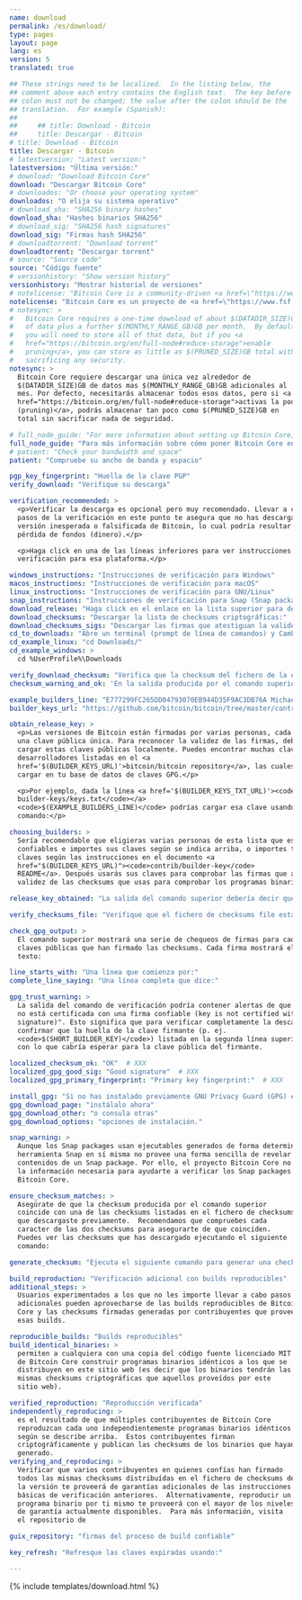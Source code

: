 ```yaml
---
name: download
permalink: /es/download/
type: pages
layout: page
lang: es
version: 5
translated: true

## These strings need to be localized.  In the listing below, the
## comment above each entry contains the English text.  The key before the
## colon must not be changed; the value after the colon should be the
## translation.  For example (Spanish):
##
##     ## title: Download - Bitcoin
##     title: Descargar - Bitcoin
# title: Download - Bitcoin
title: Descargar - Bitcoin
# latestversion: "Latest version:"
latestversion: "Última versión:"
# download: "Download Bitcoin Core"
download: "Descargar Bitcoin Core"
# downloados: "Or choose your operating system"
downloados: "O elija su sistema operativo"
# download_sha: "SHA256 binary hashes"
download_sha: "Hashes binarios SHA256"
# download_sig: "SHA256 hash signatures"
download_sig: "Firmas hash SHA256"
# downloadtorrent: "Download torrent"
downloadtorrent: "Descargar torrent"
# source: "Source code"
source: "Código fuente"
# versionhistory: "Show version history"
versionhistory: "Mostrar historial de versiones"
# notelicense: "Bitcoin Core is a community-driven <a href=\"https://www.fsf.org/about/what-is-free-software\">free software</a> project, released under the open source <a href=\"http://opensource.org/licenses/mit-license.php\">MIT license</a>."
notelicense: "Bitcoin Core es un proyecto de <a href=\"https://www.fsf.org/about/what-is-free-software\">software libre</a> dirigido en comunidad, liberado bajo la <a href=\"http://opensource.org/licenses/mit-license.php\">licencia MIT</a> de fuentes abiertas."
# notesync: >
#   Bitcoin Core requires a one-time download of about $(DATADIR_SIZE)GB
#   of data plus a further $(MONTHLY_RANGE_GB)GB per month.  By default,
#   you will need to store all of that data, but if you <a
#   href="https://bitcoin.org/en/full-node#reduce-storage">enable
#   pruning</a>, you can store as little as $(PRUNED_SIZE)GB total without
#   sacrificing any security.
notesync: >
  Bitcoin Core requiere descargar una única vez alrededor de
  $(DATADIR_SIZE)GB de datos mas $(MONTHLY_RANGE_GB)GB adicionales al
  mes. Por defecto, necesitarás almacenar todos esos datos, pero si <a
  href="https://bitcoin.org/en/full-node#reduce-storage">activas la poda
  (pruning)</a>, podrás almacenar tan poco como $(PRUNED_SIZE)GB en
  total sin sacrificar nada de seguridad.

# full_node_guide: "For more information about setting up Bitcoin Core, please read the <a href=\"https://bitcoin.org/en/full-node\">full node guide</a>."
full_node_guide: "Para más información sobre cómo poner Bitcoin Core en funcionamiento, por favor lea la <a href=\"https://bitcoin.org/en/full-node\">guía para nodos completos</a>."
# patient: "Check your bandwidth and space"
patient: "Compruebe su ancho de banda y espacio"

pgp_key_fingerprint: "Huella de la clave PGP"
verify_download: "Verifique su descarga"

verification_recommended: >
  <p>Verificar la descarga es opcional pero muy recomendado. Llevar a cabo los
  pasos de la verificación en este punto te asegura que no has descargado una
  versión inesperada o falsificada de Bitcoin, lo cual podría resultar en la
  pérdida de fondos (dinero).</p> 

  <p>Haga click en una de las líneas inferiores para ver instrucciones de
  verificación para esa plataforma.</p>

windows_instructions: "Instrucciones de verificación para Windows"
macos_instructions: "Instrucciones de verificación para macOS"
linux_instructions: "Instrucciones de verificación para GNU/Linux"
snap_instructions: "Instrucciones de verificación para Snap (Snap package)"
download_release: "Haga click en el enlace en la lista superior para descargar la versión adecuada para su plataforma y espere a que el fichero haya terminado de descargarse."
download_checksums: "Descargar la lista de checksums criptográficas:"
download_checksums_sigs: "Descargar las firmas que atestiguan la validez de las checksums:"
cd_to_downloads: "Abre un terminal (prompt de línea de comandos) y Cambia Directorio (cd) a la carpeta que uses para descargas.  Por ejemplo:"
cd_example_linux: "cd Downloads/"
cd_example_windows: >
  cd %UserProfile%\Downloads

verify_download_checksum: "Verifica que la checksum del fichero de la edición está listado en el fichero de checksums usando el siguiente comando:"
checksum_warning_and_ok: 'En la salida producida por el comando superior, puedes ignorar cualquier alerta y fallo sin problema, pero debes asegurarte de que la salida lista "$(SHASUMS_OK)" después del nombre del fichero de la versión que has descargado.  Por ejemplo:'

example_builders_line: "E777299FC265DD04793070EB944D35F9AC3DB76A Michael Ford (fanquake)"
builder_keys_url: "https://github.com/bitcoin/bitcoin/tree/master/contrib/builder-keys"

obtain_release_key: >
  <p>Las versiones de Bitcoin están firmadas por varias personas, cada una de ellas con
  una clave pública única. Para reconocer la validez de las firmas, debes usar GPG para
  cargar estas claves públicas localmente. Puedes encontrar muchas claves de
  desarrolladores listadas en el <a
  href='$(BUILDER_KEYS_URL)'>bitcoin/bitcoin repository</a>, las cuales puedes entonces
  cargar en tu base de datos de claves GPG.</p>

  <p>Por ejemplo, dada la línea <a href='$(BUILDER_KEYS_TXT_URL)'><code>
  builder-keys/keys.txt</code></a>
  <code>$(EXAMPLE_BUILDERS_LINE)</code> podrías cargar esa clave usando este
  comando:</p>

choosing_builders: >
  Sería recomendable que eligieras varias personas de esta lista que estimes
  confiables e importes sus claves según se indica arriba, o importes todas las
  claves según las instrucciones en el documento <a
  href="$(BUILDER_KEYS_URL)"><code>contrib/builder-key</code>
  README</a>. Después usarás sus claves para comprobar las firmas que atestiguan la
  validez de las checksums que usas para comprobar los programas binarios.

release_key_obtained: "La salida del comando superior debería decir que una clave ha sido importada, actualizada, si tiene nuevas firmas, o si permanece sin cambios."

verify_checksums_file: "Verifique que el fichero de checksums file está firmado PGP por la clave que firma la versión:"

check_gpg_output: >
  El comando superior mostrará una serie de chequeos de firmas para cada una de las
  claves públicas que han firmado las checksums. Cada firma mostrará el siguiente
  texto:

line_starts_with: "Una línea que comienza por:"
complete_line_saying: "Una línea completa que dice:"

gpg_trust_warning: >
  La salida del comando de verificación podría contener alertas de que "la clave
  no está certificada con una firma confiable (key is not certified with a trusted
  signature)". Esto significa que para verificar completamente la descarga, necesitas
  confirmar que la huella de la clave firmante (p. ej.
  <code>$(SHORT_BUILDER_KEY)</code>) listada en la segunda línea superior coincide
  con lo que cabría esperar para la clave pública del firmante.

localized_checksum_ok: "OK"  # XXX
localized_gpg_good_sig: "Good signature"  # XXX
localized_gpg_primary_fingerprint: "Primary key fingerprint:"  # XXX

install_gpg: "Si no has instalado previamente GNU Privacy Guard (GPG) en tu sistema,"
gpg_download_page: "instálalo ahora"
gpg_download_other: "o consula otras"
gpg_download_options: "opciones de instalación."

snap_warning: >
  Aunque los Snap packages usan ejecutables generados de forma determinista, la
  herramienta Snap en sí misma no provee una forma sencilla de revelar los
  contenidos de un Snap package. Por ello, el proyecto Bitcoin Core no posee
  la información necesaria para ayudarte a verificar los Snap packages de
  Bitcoin Core.

ensure_checksum_matches: >
  Asegúrate de que la checksum producida por el comando superior
  coincide con una de las checksums listadas en el fichero de checksums
  que descargaste previamente.  Recomendamos que compruebes cada
  caracter de las dos checksums para asegurarte de que coinciden.
  Puedes ver las checksums que has descargado ejecutando el siguiente
  comando:

generate_checksum: "Ejecuta el siguiente comando para generar una checksum del fichero de la versión que te has descargado.  Reemplaza '$(FILE)' con el nombre del fichero que realmente hayas descargado."

build_reproduction: "Verificación adicional con builds reproducibles"
additional_steps: >
  Usuarios experimentados a los que no les importe llevar a cabo pasos
  adicionales pueden aprovecharse de las builds reproducibles de Bitcoin
  Core y las checksums firmadas generadas por contribuyentes que proveen
  esas builds.

reproducible_builds: "Builds reproducibles"
build_identical_binaries: >
  permiten a cualquiera con una copia del código fuente licenciado MIT
  de Bitcoin Core construir programas binarios idénticos a los que se
  distribuyen en este sitio web (es decir que los binarios tendrán las
  mismas checksums criptográficas que aquellos proveídos por este
  sitio web).

verified_reproduction: "Reproducción verificada"
independently_reproducing: >
  es el resultado de que múltiples contribuyentes de Bitcoin Core
  reproduzcan cada uno independientemente programas binarios idénticos
  según se describe arriba.  Estos contribuyentes firman
  criptográficamente y publican las checksums de los binarios que hayan
  generado.
verifying_and_reproducing: >
  Verificar que varios contribuyentes en quienes confías han firmado
  todos las mismas checksums distribuídas en el fichero de checksums de
  la versión te proveerá de garantías adicionales de las instrucciones
  básicas de verificación anteriores.  Alternativamente, reproducir un
  programa binario por ti mismo te proveerá con el mayor de los niveles
  de garantía actualmente disponibles.  Para más información, visita
  el repositorio de

guix_repository: "firmas del proceso de build confiable"

key_refresh: "Refresque las claves expiradas usando:"

---
```


{% include templates/download.html %}
